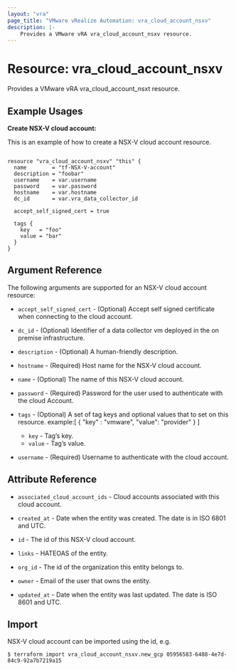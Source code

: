 ```yaml
---
layout: "vra"
page_title: "VMware vRealize Automation: vra_cloud_account_nsxv"
description: |-
    Provides a VMware vRA vra_cloud_account_nsxv resource.
---
```


# Resource: vra\_cloud\_account\_nsxv

Provides a VMware vRA vra_cloud_account_nsxt resource.

## Example Usages

**Create NSX-V cloud account:**

This is an example of how to create a NSX-V cloud account resource.

```hcl

resource "vra_cloud_account_nsxv" "this" {
  name        = "tf-NSX-V-account"
  description = "foobar"
  username    = var.username
  password    = var.password
  hostname    = var.hostname
  dc_id       = var.vra_data_collector_id

  accept_self_signed_cert = true

  tags {
    key   = "foo"
    value = "bar"
  }
}

```


## Argument Reference

The following arguments are supported for an NSX-V cloud account resource:

* `accept_self_signed_cert` - (Optional) Accept self signed certificate when connecting to the cloud account.

* `dc_id` - (Optional) Identifier of a data collector vm deployed in the on premise infrastructure.

* `description` - (Optional) A human-friendly description.

* `hostname` - (Required) Host name for the NSX-V cloud account.

* `name` - (Optional) The name of this NSX-V cloud account.

* `password` - (Required) Password for the user used to authenticate with the cloud Account.

* `tags` - (Optional) A set of tag keys and optional values that to set on this resource.
example:[ { "key" : "vmware", "value": "provider" } ]
  * `key` - Tag’s key.
  * `value` - Tag’s value.

* `username` - (Required) Username to authenticate with the cloud account.

## Attribute Reference

* `associated_cloud_account_ids` - Cloud accounts associated with this cloud account.

* `created_at` - Date when the entity was created. The date is in ISO 6801 and UTC.

* `id` - The id of this NSX-V cloud account.

* `links` - HATEOAS of the entity.

* `org_id` - The id of the organization this entity belongs to.

* `owner` - Email of the user that owns the entity.

* `updated_at` - Date when the entity was last updated. The date is ISO 8601 and UTC.


## Import

NSX-V cloud account can be imported using the id, e.g.

`$ terraform import vra_cloud_account_nsxv.new_gcp 05956583-6488-4e7d-84c9-92a7b7219a15`